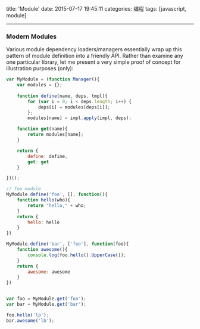 title: 'Module'
date: 2015-07-17 19:45:11
categories: 编程
tags: [javascript, module]

---
### Modern Modules
Various module dependency loaders/managers essentially wrap up this pattern of module definition into a friendly API. Rather than examine any one particular library, let me present a very simple proof of concept for illustration purposes (only):

```js
var MyModule = (function Manager(){
	var modules = {};
	
 	function define(name, deps, tmpl){
 		for (var i = 0; i < deps.length; i++) {
 			deps[i] = modules[deps[i]];
 		};
 		modules[name] = impl.apply(impl, deps);

    function get(name){
    	return modules[name];
    }

    return {
    	define: define,
    	get: get
    }

})();

// foo module
MyModule.define('foo', [], function(){
	function hello(who){
		return "hello," + who; 
	}
	return {
		hello: hello
	}
})

MyModule.define('bar', ['foo'], function(foo){
	function awesome(){
		console.log(foo.hello().UpperCase());
	}
	return {
		awesome: awesome
	}
})


var foo = MyModule.get('foo');
var bar = MyModule.get('bar');

foo.hello('lp');
bar.awesome('lb');

```
